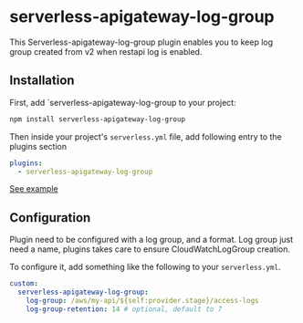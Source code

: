 # serverless-apigateway-log-group

This Serverless-apigateway-log-group plugin enables you to keep log group created from v2 when restapi log is enabled.

## Installation

First, add `serverless-apigateway-log-group to your project:

```sh
npm install serverless-apigateway-log-group
```

Then inside your project's `serverless.yml` file, add following entry to the plugins section

```yml
plugins:
  - serverless-apigateway-log-group
```

[See example](./example/README.md)

## Configuration

Plugin need to be configured with a log group, and a format.
Log group just need a name, plugins takes care to ensure CloudWatchLogGroup creation.

To configure it, add something like the following to your `serverless.yml`.

```yml
custom:
  serverless-apigateway-log-group:
    log-group: /aws/my-api/${self:provider.stage}/access-logs
    log-group-retention: 14 # optional, default to 7
```
